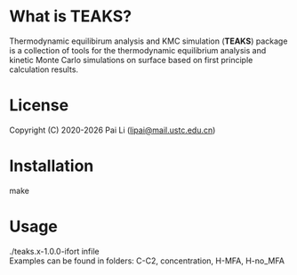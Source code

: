 # What is **TEAKS**?
Thermodynamic equilibirum analysis and KMC simulation (**TEAKS**) package is a collection of tools
for the thermodynamic equilibrium analysis and kinetic Monte Carlo simulations on surface
based on first principle calculation results.

# License
Copyright (C) 2020-2026 Pai Li (lipai@mail.ustc.edu.cn)

# Installation
make

# Usage
./teaks.x-1.0.0-ifort infile  
Examples can be found in folders: C-C2, concentration, H-MFA, H-no_MFA

